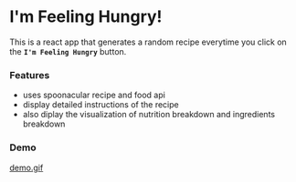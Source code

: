 # I'm Feeling Hungry!

This is a react app that generates a random recipe everytime you click on the **`I'm Feeling Hungry`** button.

### Features

* uses spoonacular recipe and food api
* display detailed instructions of the recipe
* also diplay the visualization of nutrition breakdown and ingredients breakdown

### Demo

[demo.gif](demo.gif)
